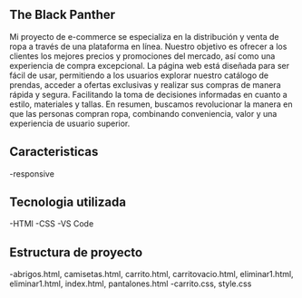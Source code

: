 ## The Black Panther

Mi proyecto de e-commerce se especializa en la distribución y venta de ropa a través de una plataforma en línea. Nuestro objetivo es ofrecer a los clientes los mejores precios y promociones del mercado, así como una experiencia de compra excepcional. La página web está diseñada para ser fácil de usar, permitiendo a los usuarios explorar nuestro catálogo de prendas, acceder a ofertas exclusivas y realizar sus compras de manera rápida y segura. Facilitando la toma de decisiones informadas en cuanto a estilo, materiales y tallas. En resumen, buscamos revolucionar la manera en que las personas compran ropa, combinando conveniencia, valor y una experiencia de usuario superior.

## Caracteristicas
-responsive

## Tecnologia utilizada
-HTMl
-CSS
-VS Code

## Estructura de proyecto

-abrigos.html, camisetas.html, carrito.html, carritovacio.html, eliminar1.html, eliminar1.html, index.html, pantalones.html
-carrito.css, style.css
